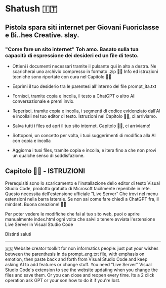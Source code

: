 # Shatush 🇮🇹
## Pistola spara siti internet per Giovani Fuoriclasse e Bi..hes Creative. slay. 
### "Come fare un sito internet" Toh amo. Basato sulla tua capacità di espressione dei desideri ed un file di testo.

- Ottieni i documenti necessari tramite il pulsante qui in alto a destra. Ne scaricherai uno archivio compresso in formato .zip 🔨✨ Info ed istruzioni tecniche sono riportate con cura nel Capitolo 🔨✨

- Esprimi il tuo desiderio tra le parentesi all'interno del file prompt_ita.txt 

- Fornisci, tramite copia e incolla, il testo a ChatGPT o altro AI conversazionale e premi invio.

- Reperisci, tramite copia e incolla, i segmenti di codice evidenziato dall'AI e incollali nel tuo editor di testo. Istruzioni nel Capitolo 🔨✨, ci arriviamo.

- Salva tutti i files ed apri il tuo sito internet. Capitolo 🔨✨, ci arriviamo!

- Sottoponi, un concetto per volta, i tuoi suggerimenti di modifica alla AI con copia e incolla

- Aggiorna i tuoi files, tramite copia e incolla, e itera fino a che non provi un qualche senso di soddisfazione.



## Capitolo 🔨✨ - ISTRUZIONI

Prerequisiti sono lo scaricamento e l'installazione dello editor di testo Visual Studio Code, prodotto gratuito di Microsoft facilmente reperibile in rete. Questo necessita dell'estensione ufficiale "Live Server" Che trovi nel menu estensioni nella barra laterale.
Se non sai come fare chiedi a ChatGPT fra, il mindset. Buona creazione! 🔨✨

Per poter vedere le modifiche che fai al tuo sito web, puoi o aprire manualmente index.html ogni volta che salvi o tenere avviata l'estensione Live Server in Visual Studio Code

Distinti saluti
_____
🇺🇸
Website creator toolkit for non informatics people: just put your wishes between the parenthesis in da prompt_eng.txt file, with emphasis on emotion,
then paste back and forth from Visual Studio Code and keep asking AI to add features or change stuff.
You need "Live Server" Visual Studio Code's extension to see the website updating when you change the files and save them. Or you can close and reopen every time. Its a 2 click operation ask GPT or your son how to do it if you're lost.
